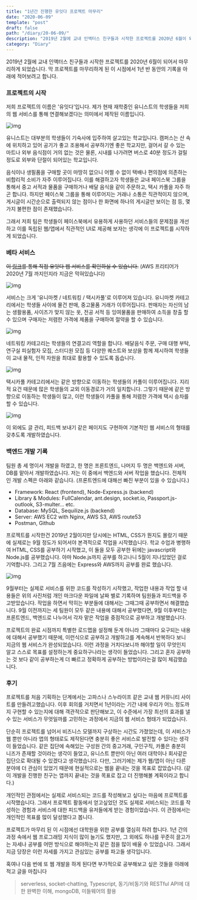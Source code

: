 ```yaml
---
title: "1년간 진행한 유잇다 프로젝트 마무리"
date: "2020-06-09"
template: "post"
draft: false
path: "/diary/20-06-09/"
description: "2019년 2월에 교내 인액터스 친구들과 시작한 프로젝트를 2020년 6월이 되어서 마무리하게 되었습니다. 막 프로젝트를 마무리하게 된 이 시점에서 1년 반 동안의 기록을 아래에 적어보려고 합니다."
category: "Diary"
---
```


2019년 2월에 교내 인액터스 친구들과 시작한 프로젝트를 2020년 6월이 되어서 마무리하게 되었습니다. 막 프로젝트를 마무리하게 된 이 시점에서 1년 반 동안의 기록을 아래에 적어보려고 합니다.

### 프로젝트의 시작

 저희 프로젝트의 이름은 '유잇다'입니다. 제가 현재 재학중인 유니스트의 학생들을 저희의 웹 서비스를 통해 연결해보겠다는 의미에서 제작된 이름입니다.  

![img](../img/20-06-09-1.png)

 유니스트는 대부분의 학생들이 기숙사에 입주하여 살고있는 학교입니다. 캠퍼스는 산 속에 위치하고 있어 공기가 좋고 조용해서 공부하기엔 좋은 학교지만, 걸어서 갈 수 있는 마트나 외부 음식점이 거의 없는 것은 물론, 시내를 나가려면 버스로 40분 정도가 걸릴 정도로 외부와 단절이 되어있는 학교입니다. 

음식이나 생필품을 구매할 곳이 마땅히 없으니 어쩔 수 없이 택배나 편의점에 의존하는 비합리적 소비가 자주 이루어집니다. 이를 해결하고자 학생들은 교내 페이스북 그룹을 통해서 중고 서적과 물품을 구매하거나 배달 음식을 같이 주문하고, 택시 카풀을 자주 하곤 합니다. 하지만 페이스북 그룹을 통해 이루어지는 거래나 소통은 직관적이지 않으며, 게시글이 시간순으로 출력되지 않는 점이나 한 화면에 하나의 게시글만 보이는 점 등, 몇 가지 불편한 점이 존재했습니다.

그래서 저희 팀은 학생들이 페이스북에서 유용하게 사용하던 서비스들의 문제점을 개선하고 이를 독립된 웹/앱에서 직관적인 UI로 제공해 보자는 생각에 이 프로젝트를 시작하게 되었습니다. 

### 베타 서비스

 ~~이 [링크](https://uitda.net/)를 통해 직접 유잇다 웹 서비스를 확인하실 수 있습니다.~~ (AWS 프리티어가 2020년 7월 까지인지라 지금은 막혀있습니다)

![img](../img/20-06-09-2.png)

 서비스는 크게 '유니마켓 / 네트워킹 / 택시카풀'로 이루어져 있습니다. 유니마켓 카테고리에서는 학생들 사이에 물건 판매, 중고물품 거래가 이루어집니다. 판매자는 자신의 남는 생활용품, 사이즈가 맞지 않는 옷, 전공 서적 등 잉여물품을 판매하여 소득을 창출 할 수 있으며 구매자는 저렴한 가격에 제품을 구매하여 절약을 할 수 있습니다.

![img](../img/20-06-09-3.png)

 네트워킹 카테고리는 학생들의 연결고리 역할을 합니다. 배달음식 주문, 구매 대행 부탁, 연구실 피실험자 모집, 스터디원 모집 등 다양한 퀘스트와 보상을 함께 제시하여 학생들이 교내 물적, 인적 자원을 최대로 활용할 수 있도록 돕습니다.

![img](../img/20-06-09-4.png)

 택시카풀 카테고리에서는 같은 방향으로 이동하는 학생들의 카풀이 이루어집니다. 지리적 요건 때문에 많은 학생들의 교외 이동경로가 거의 일치합니다. 그렇기 때문에 같은 방향으로 이동하는 학생들이 많고, 이런 학생들이 카풀을 통해 저렴한 가격에 택시 승차를 할 수 있습니다.

![img](../img/20-06-09-5.png)

 이 외에도 글 관리, 피드백 보내기 같은 페이지도 구현하여 기본적인 웹 서비스의 형태를 갖추도록 개발하였습니다. 

### 백엔드 개발 기록

 팀원 총 세 명이서 개발을 하였고, 한 명은 프론트엔드, 나머지 두 명은 백엔드와 서버, DB를 맡아서 개발하였습니다. 저는 이 중에서 백엔드와 서버 작업을 했습니다. 전체적인 개발 스펙은 아래와 같습니다. (프론트엔드에 대해선 빠진 부분이 있을 수 있습니다.)

- Framework: React (frontend), Node-Express.js (backend)
- Library & Modules: FullCalendar, ant.design, socket.io, Passport.js-outlook, S3-multer... etc.
- Database: MySQL, Sequilize.js (backend)
- Server: AWS EC2 with Nginx, AWS S3, AWS route53
- Postman, Github

 프로젝트를 시작한건 2019년 2월이지만 당시에는 HTML, CSS가 뭔지도 몰랐기 때문에 실제로는 9월 정도가 되어서야 본격적으로 작업을 시작했습니다. 학교 수업과 병행하여 HTML, CSS를 공부하기 시작했고, 이 둘을 모두 공부한 뒤에는 javascript와 Node.js를 공부했습니다. 아마 Node.js까지 공부를 하고나니 5월이 지나있었던 걸로 기억합니다. 그리고 7월 즈음에는 Express와 AWS까지 공부를 완료 했습니다. 

![img](../img/20-06-09-6.png)

 9월부터는 실제로 서비스를 위한 코드를 작성하기 시작했고, 작업한 내용과 작업 할 내용들은 위의 사진처럼 개인 마크다운 파일에 날짜 별로 기록하며 팀원들과 피드백을 주고받았습니다. 작업을 하면서 막히는 부분들에 대해서는 그때그때 공부하면서 해결했습니다. 9월 이전까지는 세 팀원이 모두 같은 내용에 대해서 공부했다면, 9월 이후부터는 프론트엔드, 백엔드로 나누어서 각자 맡은 작업을 중점적으로 공부하고 개발했습니다.

프로젝트의 완료 시점까지 특별한 로드맵을 설정해 둔게 아니라 그때마다 요구되는 내용에 대해서 공부했기 때문에, 이런식으로 공부하고 개발하고를 계속해서 반복하다 보니 지금의 웹 서비스가 완성되었습니다. 이런 과정을 거치다보니까 해야할 일이 무엇인지 알고 스스로 목표를 설정하는게 중요하구나라는 생각이 들었습니다. 그리고 혼자 공부하는 것 보다 같이 공부하는게 더 빠르고 정확하게 공부하는 방법이라는걸 많이 체감했습니다.

### 후기

 프로젝트를 처음 기획하는 단계에서는 고파스나 스누라이프 같은 교내 웹 커뮤니티 사이트를 만들려고했습니다. 이후 회의를 거치면서 1년이라는 기간 내에 우리가 어느 정도까지 구현할 수 있는지에 대해 객관적으로 판단해보고, 이 수준에서 가장 최선의 효과를 낼 수 있는 서비스가 무엇일까를 고민하는 과정에서 지금의 웹 서비스 형태가 되었습니다. 

 단순히 프로젝트를 넘어서 비즈니스 모델까지 구상하는 시간도 가졌었는데, 이 서비스가 웹 뿐만 아니라 앱의 형태로도 제작된다면 충분히 좋은 서비스로 발전할 수 있다는 생각이 들었습니다. 같은 집단에 속해있는 구성원 간의 중고거래, 구인구직, 카풀은 충분히 니즈가 존재할 것이라는 생각이 들었고, 유니스트 뿐만이 아닌 여러 대학이나 회사같은 집단으로 확대될 수 있겠다고 생각했습니다. 다만, 그러기에는 제가 웹/앱이 아닌 다른 분야에 더 관심이 있었기 때문에 현실적으로는 웹을 끝내는 것을 목표로 잡았습니다. (같이 개발을 진행한 친구는 앱까지 끝내는 것을 목표로 잡고 더 진행해볼 계획이라고 합니다.)

  개인적인 관점에서는 실제로 서비스되는 코드를 작성해보고 싶다는 마음에 프로젝트를 시작했습니다. 그래서 프로젝트 활동에서 얻고싶었던 것도 실제로 서비스되는 코드를 작성하는 경험과 서비스에 대한 피드백을 유저들에게 받는 경험이었습니다. 이 관점에서는 개인적인 목표를 많이 달성했다고 봅니다.

 프로젝트가 마무리 된 이 시점에선 대학원을 위한 공부를 열심히 하려 합니다. 1년 간의 과정 속에서 웹 프로그래밍 지식이 많이 늘기도 했지만, 그 외에도 하나를 꾸준히 끌고가는 자세나 공부를 어떤 방식으로 해야하는지 같은 점을 많이 배울 수 있었습니다. 그래서 지금 당장은 이런 자세를 가지고 관심있는 공부를 파고들 생각입니다.

 혹여나 다음 번에 또 웹 개발을 하게 된다면 부가적으로 공부해보고 싶은 것들을 아래에 적고 글을 마칩니다

> serverless, socket-chatting, Typescript, 동기/비동기와 RESTful API에 대한 완벽한 이해, mongoDB, 미들웨어의 활용